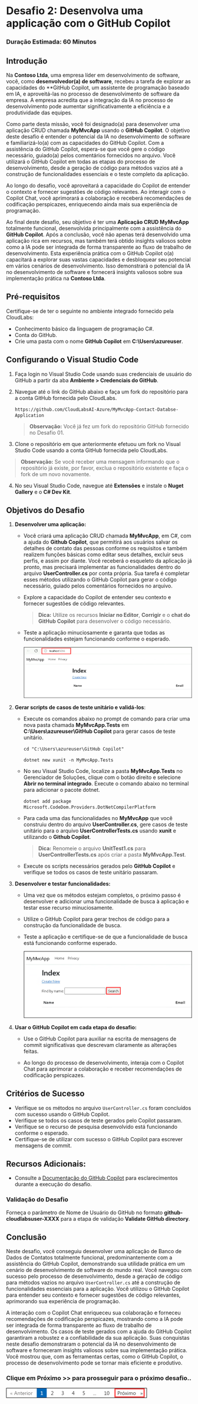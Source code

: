 # Desafio 2: Desenvolva uma applicação com o GitHub Copilot

### Duração Estimada: 60 Minutos
  
## Introdução  

Na **Contoso Ltda**, uma empresa líder em desenvolvimento de software, você, como **desenvolvedor(a) de software**, recebeu a tarefa de explorar as capacidades do **GitHub Copilot, um assistente de programação baseado em IA, e aproveitá-las no processo de desenvolvimento de software da empresa. A empresa acredita que a integração da IA no processo de desenvolvimento pode aumentar significativamente a eficiência e a produtividade das equipes.

Como parte desta missão, você foi designado(a) para desenvolver uma aplicação CRUD chamada **MyMvcApp** usando o **GitHub Copilot**. O objetivo deste desafio é entender o potencial da IA no desenvolvimento de software e familiarizá-lo(a) com as capacidades do GitHub Copilot. Com a assistência do GitHub Copilot, espera-se que você gere o código necessário, guiado(a) pelos comentários fornecidos no arquivo. Você utilizará o GitHub Copilot em todas as etapas do processo de desenvolvimento, desde a geração de código para métodos vazios até a construção de funcionalidades essenciais e o teste completo da aplicação.

Ao longo do desafio, você aproveitará a capacidade do Copilot de entender o contexto e fornecer sugestões de código relevantes. Ao interagir com o Copilot Chat, você aprimorará a colaboração e receberá recomendações de codificação perspicazes, enriquecendo ainda mais sua experiência de programação.

Ao final deste desafio, seu objetivo é ter uma **Aplicação CRUD MyMvcApp** totalmente funcional, desenvolvida principalmente com a assistência do **GitHub Copilot**. Após a conclusão, você não apenas terá desenvolvido uma aplicação rica em recursos, mas também terá obtido insights valiosos sobre como a IA pode ser integrada de forma transparente ao fluxo de trabalho de desenvolvimento. Esta experiência prática com o GitHub Copilot o(a) capacitará a explorar suas vastas capacidades e desbloquear seu potencial em vários cenários de desenvolvimento. Isso demonstrará o potencial da IA no desenvolvimento de software e fornecerá insights valiosos sobre sua implementação prática na **Contoso Ltda**.
  
## Pré-requisitos

Certifique-se de ter o seguinte no ambiente integrado fornecido pela CloudLabs:

- Conhecimento básico da linguagem de programação C#.  
- Conta do GitHub.
- Crie uma pasta com o nome **GitHub Copilot** em **C:\Users\azureuser**.

## Configurando o Visual Studio Code

1. Faça login no Visual Studio Code usando suas credenciais de usuário do GitHub a partir da aba **Ambiente > Credenciais do GitHub**.

2. Navegue até o link do GitHub abaixo e faça um fork do repositório para a conta GitHub fornecida pelo CloudLabs.

   ```
   https://github.com/CloudLabsAI-Azure/MyMvcApp-Contact-Databse-Application
   ```

   > **Observação:** Você já fez um fork do repositório GitHub fornecido no Desafio 01.
   
3. Clone o repositório em que anteriormente efetuou um fork no Visual Studio Code usando a conta GitHub fornecida pelo CloudLabs. 

>**Observação:** Se você receber uma mensagem informando que o repositório já existe, por favor, exclua o repositório existente e faça o fork de um novo novamente.

4. No seu Visual Studio Code, navegue até **Extensões** e instale o **Nuget Gallery** e o **C# Dev Kit**.

## Objetivos do Desafio

1. **Desenvolver uma aplicação:** 

      - Você criará uma aplicação CRUD chamada **MyMvcApp**, em C#, com a ajuda do **Github Copilot**, que permitirá aos usuários salvar os detalhes de contato das pessoas conforme os requisitos e também realizem funções básicas como editar seus detalhes, excluir seus perfis, e assim por diante. Você receberá o esqueleto da aplicação já pronto, mas precisará implementar as funcionalidades dentro do arquivo **UserController.cs** por conta própria. Sua tarefa é completar esses métodos utilizando o GitHub Copilot para gerar o código necessário, guiado pelos comentários fornecidos no arquivo.

      - Explore a capacidade do Copilot de entender seu contexto e fornecer sugestões de código relevantes.
        
        >**Dica:** Utilize os recursos **Iniciar no Editor**, **Corrigir** e o **chat do GitHub Copilot** para desenvolver o código necessário.

      - Teste a aplicação minuciosamente e garanta que todas as funcionalidades estejam funcionando conforme o esperado.
  
        ![](../../media/challenge3-mymvcapp-localhost.png)

   <validation step="daaa3f6f-00f1-437a-8f35-01b59fb2da41" />

   <validation step="c7f107a0-97a2-4442-9cef-b14297fd5b7a" />

2. **Gerar scripts de casos de teste unitário e validá-los**:

      - Execute os comandos abaixo no prompt de comando para criar uma nova pasta chamada  **MyMvcApp.Tests** em **C:\Users\azureuser\GitHub Copilot** para gerar casos de teste unitário.

        ```
        cd "C:\Users\azureuser\GitHub Copilot"
        ```
        ```
        dotnet new xunit -n MyMvcApp.Tests
        ```

      - No seu Visual Studio Code, localize a pasta **MyMvcApp.Tests** no Gerenciador de Soluções, clique com o botão direito e selecione **Abrir no terminal integrado**. Execute o comando abaixo no terminal para adicionar o pacote dotnet.

        ```
        dotnet add package Microsoft.CodeDom.Providers.DotNetCompilerPlatform
        ```
        
      - Para cada uma das funcionalidades no **MyMvcApp** que você construiu dentro do arquivo **UserController.cs**, gere casos de teste unitário para o arquivo **UserControllerTests.cs** usando **xunit** e utilizando o **Github Copilot**.
        
        >**Dica:** Renomeie o arquivo **UnitTest1.cs** para **UserControllerTests.cs** após criar a pasta **MyMvcApp.Test**.

      - Execute os scripts necessários gerados pelo **GitHub Copilot** e verifique se todos os casos de teste unitário passaram.

3. **Desenvolver e testar funcionalidades:** 

      - Uma vez que os métodos estejam completos, o próximo passo é desenvolver e adicionar uma funcionalidade de busca à aplicação e testar esse recurso minuciosamente.
        
      - Utilize o GitHub Copilot para gerar trechos de código para a construção da funcionalidade de busca.

      - Teste a aplicação e certifique-se de que a funcionalidade de busca está funcionando conforme esperado.
  
        ![](../../media/challenge3-mymvcapp-search.png)

4. **Usar o GitHub Copilot em cada etapa do desafio:** 

      - Use o GitHub Copilot para auxiliar na escrita de mensagens de commit significativas que descrevam claramente as alterações feitas.

      - Ao longo do processo de desenvolvimento, interaja com o Copilot Chat para aprimorar a colaboração e receber recomendações de codificação perspicazes.
  
## Critérios de Sucesso  

- Verifique se os métodos no arquivo `UserController.cs` foram concluídos com sucesso usando o GitHub Copilot.
- Verifique se todos os casos de teste gerados pelo Copilot passaram.
- Verifique se o recurso de pesquisa desenvolvido está funcionando conforme o esperado.
- Certifique-se de utilizar com sucesso o GitHub Copilot para escrever mensagens de commit.

## Recursos Adicionais:

- Consulte a [Documentação do GitHub Copilot](https://github.com/github/copilot-docs) para esclarecimentos durante a execução do desafio.
  
### Validação do Desafio

Forneça o parâmetro de Nome de Usuário do GitHub no formato **github-cloudlabsuser-XXXX** para a etapa de validação **Validate GitHub directory**.

## Conclusão  

Neste desafio, você conseguiu desenvolver uma aplicação de Banco de Dados de Contatos totalmente funcional, predominantemente com a assistência do GitHub Copilot, demonstrando sua utilidade prática em um cenário de desenvolvimento de software do mundo real. Você navegou com sucesso pelo processo de desenvolvimento, desde a geração de código para métodos vazios no arquivo `UserController.cs` até a construção de funcionalidades essenciais para a aplicação. Você utilizou o GitHub Copilot para entender seu contexto e fornecer sugestões de código relevantes, aprimorando sua experiência de programação.

A interação com o Copilot Chat enriqueceu sua colaboração e forneceu recomendações de codificação perspicazes, mostrando como a IA pode ser integrada de forma transparente ao fluxo de trabalho de desenvolvimento. Os casos de teste gerados com a ajuda do GitHub Copilot garantiram a robustez e a confiabilidade da sua aplicação. Suas conquistas neste desafio demonstraram o potencial da IA no desenvolvimento de software e forneceram insights valiosos sobre sua implementação prática. Você mostrou que, com as ferramentas certas, como o GitHub Copilot, o processo de desenvolvimento pode se tornar mais eficiente e produtivo.

### Clique em Próximo >> para prosseguir para o próximo desafio..

![](../../media/next-page-p.png)

